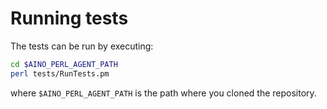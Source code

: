 # Running tests

The tests can be run by executing:
```bash
cd $AINO_PERL_AGENT_PATH
perl tests/RunTests.pm
```
where `$AINO_PERL_AGENT_PATH` is the path where you cloned the repository.
